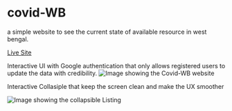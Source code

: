 # covid-WB
a simple website to see the current state of available resource  in west bengal.

<a href='https://covid-wb.herokuapp.com/' target='_blank'>Live Site</a>

Interactive UI with Google authentication that only allows registered users to update the data with credibility.
![Image showing the Covid-WB website ](https://i.ibb.co/6sdNdwP/Screenshot-from-2021-06-12-14-54-04.png)

Interactive Collasiple that keep the screen clean and make the UX smoother

![Image showing the collapsible Listing ](https://i.ibb.co/JdZw4Zw/Screenshot-from-2021-06-12-14-54-37.png)
